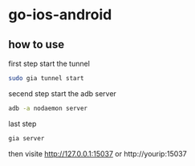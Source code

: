 # go-ios-android

## how to use
first step start the tunnel
```bash
sudo gia tunnel start
```

secend step start the adb server
```bash
adb -a nodaemon server
```

last step
```bash
gia server
```

then visite http://127.0.0.1:15037 or http://yourip:15037
